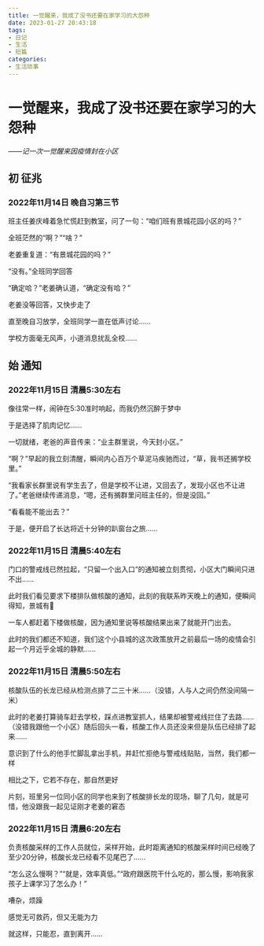 ```yaml
---
title: 一觉醒来，我成了没书还要在家学习的大怨种
date: 2023-01-27 20:43:18
tags: 
- 日记
- 生活
- 短篇
categories: 
- 生活琐事
---
```

# 一觉醒来，我成了没书还要在家学习的大怨种
*——记一次一觉醒来因疫情封在小区*

## 初 征兆

### 2022年11月14日 晚自习第三节

班主任姜庆峰着急忙慌赶到教室，问了一句：“咱们班有景城花园小区的吗？”

全班茫然的“啊？”“啥？”

老姜重复道：“有景城花园的吗？”

“没有。”全班同学回答

“确定哈？”老姜确认道，“确定没有哈？”

老姜没等回答，又快步走了

直至晚自习放学，全班同学一直在低声讨论……

学校方面毫无风声，小道消息扰乱全校……

## 始 通知

### 2022年11月15日 清晨5:30左右

像往常一样，闹钟在5:30准时响起，而我仍然沉醉于梦中

于是选择了肌肉记忆……

一切就绪，老爸的声音传来：“业主群里说，今天封小区。”

“啊？”早起的我立刻清醒，瞬间内心百万个草泥马疾驰而过，“草，我书还搁学校里。”

“我看家长群里说有学生去了，但是学校不让进，又回去了，发现小区也不让进了。”老爸继续传递消息，“嗯，还有搁群里问班主任的，但是没回。”

“看看能不能出去？”

于是，便开启了长达将近十分钟的趴窗台之旅……

### 2022年11月15日 清晨5:40左右

门口的警戒线已然拉起，“只留一个出入口”的通知被立刻贯彻，小区大门瞬间只进不出……

此时我们看见要求下楼排队做核酸的通知，此刻的我联系昨天晚上的通知，便瞬间得知，景城有🐏

一车人都赶着下楼做核酸，因为通知里说等核酸结果出来了就能开门出去。

此时的我们都还不知道，我们这个小县城的这次政策放开之前最后一场的疫情会引起一个月近乎全城的静默……

### 2022年11月15日 清晨5:50左右

核酸队伍的长龙已经从检测点排了二三十米……（没错，人与人之间仍然没间隔一米）

此时的老姜打算骑车赶去学校，踩点进教室抓人，结果却被警戒线拦住了去路……（没错我跟他一个小区）随后回头一看，核酸工作人员还没来但是队伍已经排了起来……

意识到了什么的他手忙脚乱拿出手机，并赶忙拒绝与警戒线贴贴，当然，我们都一样

相比之下，它若不存在，那自然更好

片刻，班里另一位同小区的同学也来到了核酸排长龙的现场，聊了几句，就是可惜，他没跟我一起见证刚才老姜的窘态

### 2022年11月15日 清晨6:20左右

负责核酸采样的工作人员就位，采样开始，此时距离通知的核酸采样时间已经晚了至少20分钟，核酸长龙已经看不见尾巴了……

“怎么这么慢啊？”“就是，效率真低。”“政府跟医院干什么吃的，那么慢，影响我家孩子上课学习了怎么办！”

嘈杂，烦躁

感觉无可救药，但又无能为力

就这样，只能忍，直到离开……

